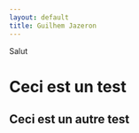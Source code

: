 ```yaml
---
layout: default
title: Guilhem Jazeron
---
```


Salut 

# Ceci est un test

## Ceci est un autre test
